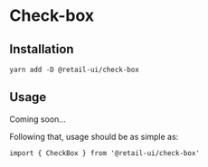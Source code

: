 # Check-box

## Installation

`yarn add -D @retail-ui/check-box`

## Usage

Coming soon...

Following that, usage should be as simple as:

```tsx
import { CheckBox } from '@retail-ui/check-box'
```
